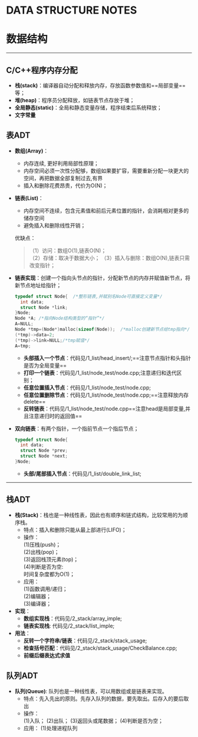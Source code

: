 # DATA STRUCTURE NOTES

# 数据结构
---
## C/C++程序内存分配 
+ **栈(stack)**：编译器自动分配和释放内存，存放函数参数值和==局部变量==等；
+ **堆(heap)**：程序员分配释放，如链表节点存放于堆；  
+ **全局静态(static)**：全局和静态变量存储，程序结束后系统释放；  
+ **文字常量**


## 表ADT  

+ **数组(Array)**：  
  - 内存连续, 更好利用局部性原理；  
  - 内存空间必须一次性分配够，数组如果要扩容，需要重新分配一块更大的空间，再把数据全部复制过去,有界    
  - 插入和删除花费昂贵，代价为O(N)；  
+ **链表(List)**：  
  - 内存空间不连续，包含元素值和前后元素位置的指针，会消耗相对更多的储存空间
  - 避免插入和删除线性开销；

  优缺点：
  >（1）访问：数组O(1),链表O(N)；  
 （2）存储：取决于数据大小；
 （3）插入与删除：数组O(N),链表只需改变指针；  
 
 
+ **链表实现**：创建一个指向头节点的指针，分配新节点的内存并赋值新节点，将新节点地址给指针；
  ```c
  typedef struct Node{  /*整形链表,并赋别名Node可直接定义变量*/
    int data;
    struct Node *link;
  }Node;
  Node *A; /*指向Node结构类型的“指针”*/
  A=NULL;
  Node *tmp=(Node*)malloc(sizeof(Node));  /*malloc创建新节点给tmp指向*/  
  (*tmp)->data=2;
  (*tmp)->link=NULL;/*tmp赋值*/
  A=tmp;
  ```
   
   * **头部插入一个节点**：代码见/1_list/head_insert/;==注意节点指针和头指针是否为全局变量==  
   * **打印一个链表**：代码见/1_list/node_test/node.cpp;注意递归和迭代区别；
   * **任意位置插入节点**：代码见/1_list/node_test/node.cpp;
   * **任意位置删除节点**：代码见/1_list/node_test/node.cpp;==注意释放内存delete==
   * **反转链表**：代码见/1_list/node_test/node.cpp==注意head是局部变量,并且注意递归时的返回值==  
  
+ **双向链表**：有两个指针，一个指前节点一个指后节点；   
  ```c
  typedef struct Node{
    int data;
    struct Node *prev;
    struct Node *next;
  }Node;
  ```
  * **头部/尾部插入节点**：代码见/1_list/double_link_list;  
---
## 栈ADT
+ **栈(Stack)**：栈也是一种线性表，因此也有顺序和链式结构，比较常用的为顺序栈。
  - 特点：插入和删除只能从最上部进行(LIFO)；
  - 操作：  
    (1)压栈(push)；  
    (2)出栈(pop)；  
    (3)返回栈顶元素(top)；  
    (4)判断是否为空:  
    时间复杂度都为O(1)；
  - 应用：  
    (1)函数调用/递归；  
    (2)编辑器；  
    (3)编译器；
+ **实现**：  
  * **数组实现栈**：代码见/2_stack/array_imple;
  * **链表实现栈**: 代码见/2_stack/list_imple;  
+ **用法**：  
  * **反转一个字符串/链表**：代码见/2_stack/stack_usage;
  * **检查括号匹配**：代码见/2_stack/stack_usage/CheckBalance.cpp;
  * **前缀后缀表达式求值**

## 队列ADT  
+ **队列(Queue)**:  队列也是一种线性表，可以用数组或是链表来实现。  
  - 特点：先入先出的原则。先存入队列的数据，要先取出。后存入的要后取出  
  - 操作：  
   (1)入队；
   (2)出队；
   (3)返回头或尾数据；
   (4)判断是否为空； 
   - 应用：
   (1)处理进程队列  

  